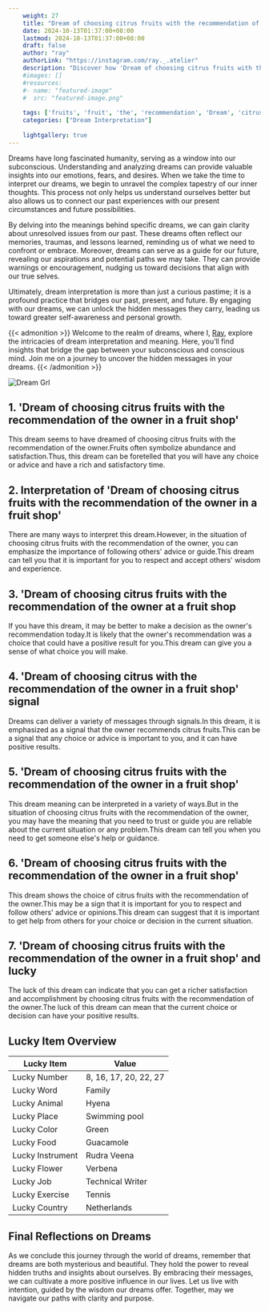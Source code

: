 ```yaml
---
    weight: 27
    title: "Dream of choosing citrus fruits with the recommendation of the owner at a fruit shop"  # Assuming 'title' column exists
    date: 2024-10-13T01:37:00+08:00
    lastmod: 2024-10-13T01:37:00+08:00
    draft: false
    author: "ray"
    authorLink: "https://instagram.com/ray._.atelier"
    description: "Discover how 'Dream of choosing citrus fruits with the recommendation of the owner at a fruit shop' can interpret your future and uncover its significant meanings in your life."
    #images: []
    #resources:
    #- name: "featured-image"
    #  src: "featured-image.png"
    
    tags: ['fruits', 'fruit', 'the', 'recommendation', 'Dream', 'citrus', 'a', 'choosing', 'shop', 'of', 'owner', 'with', 'at']
    categories: ["Dream Interpretation"]
    
    lightgallery: true
---
```

    
Dreams have long fascinated humanity, serving as a window into our subconscious. Understanding and analyzing dreams can provide valuable insights into our emotions, fears, and desires. When we take the time to interpret our dreams, we begin to unravel the complex tapestry of our inner thoughts. This process not only helps us understand ourselves better but also allows us to connect our past experiences with our present circumstances and future possibilities.

By delving into the meanings behind specific dreams, we can gain clarity about unresolved issues from our past. These dreams often reflect our memories, traumas, and lessons learned, reminding us of what we need to confront or embrace. Moreover, dreams can serve as a guide for our future, revealing our aspirations and potential paths we may take. They can provide warnings or encouragement, nudging us toward decisions that align with our true selves.

Ultimately, dream interpretation is more than just a curious pastime; it is a profound practice that bridges our past, present, and future. By engaging with our dreams, we can unlock the hidden messages they carry, leading us toward greater self-awareness and personal growth.

{{< admonition >}}
Welcome to the realm of dreams, where I, [Ray](https://instagram.com/ray._.atelier), explore the intricacies of dream interpretation and meaning. Here, you’ll find insights that bridge the gap between your subconscious and conscious mind. Join me on a journey to uncover the hidden messages in your dreams.
{{< /admonition >}}

![Dream Grl](https://cdn.pixabay.com/photo/2017/11/02/03/35/gothic-2910057_1280.jpg "Dream Grl")

## 1. 'Dream of choosing citrus fruits with the recommendation of the owner in a fruit shop'
This dream seems to have dreamed of choosing citrus fruits with the recommendation of the owner.Fruits often symbolize abundance and satisfaction.Thus, this dream can be foretelled that you will have any choice or advice and have a rich and satisfactory time.

## 2. Interpretation of 'Dream of choosing citrus fruits with the recommendation of the owner in a fruit shop'
There are many ways to interpret this dream.However, in the situation of choosing citrus fruits with the recommendation of the owner, you can emphasize the importance of following others' advice or guide.This dream can tell you that it is important for you to respect and accept others' wisdom and experience.

## 3. 'Dream of choosing citrus fruits with the recommendation of the owner at a fruit shop
If you have this dream, it may be better to make a decision as the owner's recommendation today.It is likely that the owner's recommendation was a choice that could have a positive result for you.This dream can give you a sense of what choice you will make.

## 4. 'Dream of choosing citrus with the recommendation of the owner in a fruit shop' signal
Dreams can deliver a variety of messages through signals.In this dream, it is emphasized as a signal that the owner recommends citrus fruits.This can be a signal that any choice or advice is important to you, and it can have positive results.

## 5. 'Dream of choosing citrus fruits with the recommendation of the owner in a fruit shop'
This dream meaning can be interpreted in a variety of ways.But in the situation of choosing citrus fruits with the recommendation of the owner, you may have the meaning that you need to trust or guide you are reliable about the current situation or any problem.This dream can tell you when you need to get someone else's help or guidance.

## 6. 'Dream of choosing citrus fruits with the recommendation of the owner in a fruit shop'
This dream shows the choice of citrus fruits with the recommendation of the owner.This may be a sign that it is important for you to respect and follow others' advice or opinions.This dream can suggest that it is important to get help from others for your choice or decision in the current situation.

## 7. 'Dream of choosing citrus fruits with the recommendation of the owner in a fruit shop' and lucky
The luck of this dream can indicate that you can get a richer satisfaction and accomplishment by choosing citrus fruits with the recommendation of the owner.The luck of this dream can mean that the current choice or decision can have your positive results.

## Lucky Item Overview
| Lucky Item          | Value              |
|---------------|--------------------|
| Lucky Number        | 8, 16, 17, 20, 22, 27  |
| Lucky Word          | Family |
| Lucky Animal        | Hyena |
| Lucky Place         | Swimming pool     |
| Lucky Color         | Green     |
| Lucky Food          | Guacamole      |
| Lucky Instrument    | Rudra Veena |
| Lucky Flower        | Verbena    |
| Lucky Job           | Technical Writer       |
| Lucky Exercise      | Tennis  |
| Lucky Country       | Netherlands    |


##  Final Reflections on Dreams

As we conclude this journey through the world of dreams, remember that dreams are both mysterious and beautiful. They hold the power to reveal hidden truths and insights about ourselves. By embracing their messages, we can cultivate a more positive influence in our lives. Let us live with intention, guided by the wisdom our dreams offer. Together, may we navigate our paths with clarity and purpose.
